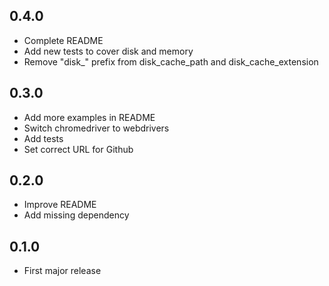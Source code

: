 ## 0.4.0

- Complete README
- Add new tests to cover disk and memory
- Remove "disk_" prefix from disk_cache_path and disk_cache_extension

## 0.3.0

- Add more examples in README
- Switch chromedriver to webdrivers
- Add tests
- Set correct URL for Github

## 0.2.0

- Improve README
- Add missing dependency

## 0.1.0

- First major release
